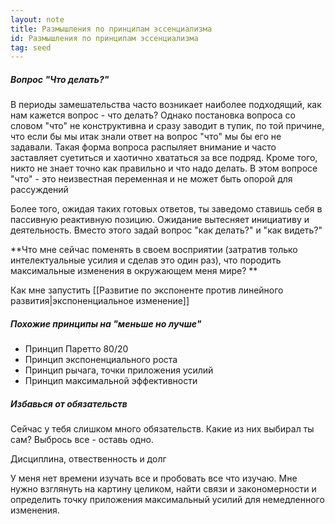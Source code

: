 ```yaml
---
layout: note
title: Размышления по принципам эссенциализма
id: Размышления по принципам эссенциализма
tag: seed
---
```


##### Вопрос "Что делать?"

В периоды замешательства часто возникает наиболее подходящий, как нам кажется вопрос - что делать?
Однако постановка вопроса со словом "что" не конструктивна и сразу заводит в тупик, по той причине, что если бы мы итак знали ответ на вопрос "что" мы бы его не задавали. Такая форма вопроса распыляет внимание и часто заставляет суетиться и хаотично хвататься за все подряд. Кроме того, никто не знает точно как правильно и что надо делать. В этом вопросе "что" - это неизвестная переменная и не может быть опорой для рассуждений

Более того, ожидая таких готовых ответов, ты заведомо ставишь себя в пассивную реактивную позицию. Ожидание вытесняет инициативу и деятельность. Вместо этого задай вопрос "как делать?" и "как видеть?"
  
**Что мне сейчас поменять в своем восприятии (затратив только интелектуальные усилия и сделав это один раз), что породить максимальные изменения в окружающем меня мире? **  
	  
Как мне запустить [[Развитие по экспоненте против линейного развития|экспоненциальное изменение]]

##### Похожие принципы на "меньше но лучше"

- Принцип Паретто 80/20
- Принцип экспоненциального роста
- Принцип рычага, точки приложения усилий
- Принцип максимальной эффективности

##### Избавься от обязательств

Сейчас у тебя слишком много обязательств. Какие из них выбирал ты сам? Выбрось все - оставь одно. 

Дисциплина, отвественность и долг

У меня нет времени изучать все и пробовать все что изучаю. Мне нужно взглянуть на картину целиком, найти связи и закономерности и определить точку приложения максимальный усилий для немедленного изменения.





